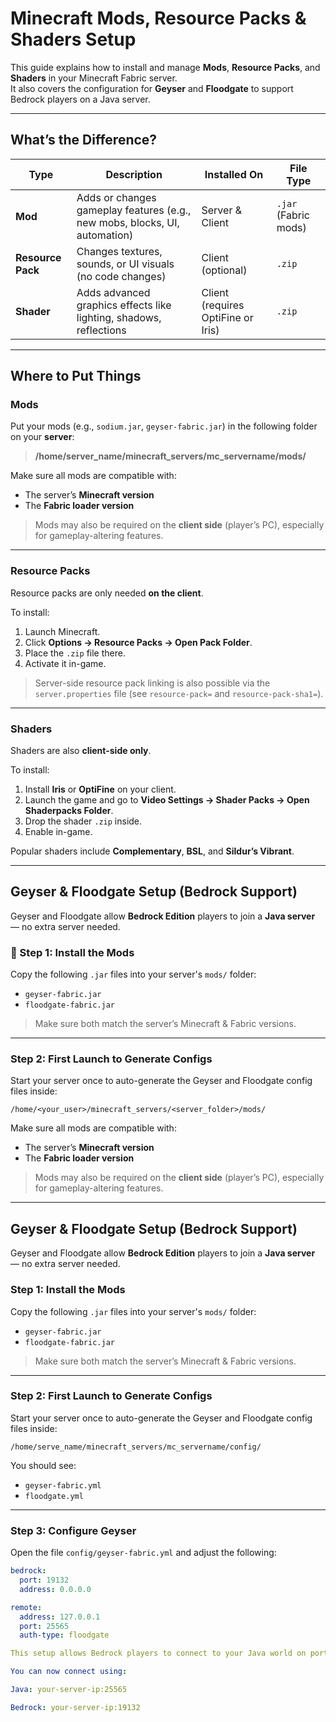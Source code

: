 # Minecraft Mods, Resource Packs & Shaders Setup

This guide explains how to install and manage **Mods**, **Resource Packs**, and **Shaders** in your Minecraft Fabric server.  
It also covers the configuration for **Geyser** and **Floodgate** to support Bedrock players on a Java server.

---

## What’s the Difference?

| Type            | Description                                                                 | Installed On       | File Type       |
|------------------|------------------------------------------------------------------------------|--------------------|------------------|
| **Mod**         | Adds or changes gameplay features (e.g., new mobs, blocks, UI, automation)  | Server & Client    | `.jar` (Fabric mods) |
| **Resource Pack** | Changes textures, sounds, or UI visuals (no code changes)                   | Client (optional)  | `.zip`           |
| **Shader**      | Adds advanced graphics effects like lighting, shadows, reflections          | Client (requires OptiFine or Iris) | `.zip` |

---

## Where to Put Things

### Mods

Put your mods (e.g., `sodium.jar`, `geyser-fabric.jar`) in the following folder on your **server**:

> **/home/server_name/minecraft_servers/mc_servername/mods/**

Make sure all mods are compatible with:
- The server’s **Minecraft version**
- The **Fabric loader version**

> Mods may also be required on the **client side** (player’s PC), especially for gameplay-altering features.

---

### Resource Packs

Resource packs are only needed **on the client**.

To install:
1. Launch Minecraft.
2. Click **Options → Resource Packs → Open Pack Folder**.
3. Place the `.zip` file there.
4. Activate it in-game.

> Server-side resource pack linking is also possible via the `server.properties` file (see `resource-pack=` and `resource-pack-sha1=`).

---

### Shaders

Shaders are also **client-side only**.

To install:
1. Install **Iris** or **OptiFine** on your client.
2. Launch the game and go to **Video Settings → Shader Packs → Open Shaderpacks Folder**.
3. Drop the shader `.zip` inside.
4. Enable in-game.

Popular shaders include **Complementary**, **BSL**, and **Sildur’s Vibrant**.

---

## Geyser & Floodgate Setup (Bedrock Support)

Geyser and Floodgate allow **Bedrock Edition** players to join a **Java server** — no extra server needed.

### 🔌 Step 1: Install the Mods

Copy the following `.jar` files into your server's `mods/` folder:
- `geyser-fabric.jar`
- `floodgate-fabric.jar`

> Make sure both match the server’s Minecraft & Fabric versions.

---

### Step 2: First Launch to Generate Configs

Start your server once to auto-generate the Geyser and Floodgate config files inside:

```
/home/<your_user>/minecraft_servers/<server_folder>/mods/
```


Make sure all mods are compatible with:
- The server’s **Minecraft version**
- The **Fabric loader version**

> Mods may also be required on the **client side** (player’s PC), especially for gameplay-altering features.

---

## Geyser & Floodgate Setup (Bedrock Support)

Geyser and Floodgate allow **Bedrock Edition** players to join a **Java server** — no extra server needed.

### Step 1: Install the Mods

Copy the following `.jar` files into your server's `mods/` folder:
- `geyser-fabric.jar`
- `floodgate-fabric.jar`

> Make sure both match the server’s Minecraft & Fabric versions.

---

### Step 2: First Launch to Generate Configs

Start your server once to auto-generate the Geyser and Floodgate config files inside:

```
/home/serve_name/minecraft_servers/mc_servername/config/
```

You should see:
- `geyser-fabric.yml`
- `floodgate.yml`

---

### Step 3: Configure Geyser

Open the file `config/geyser-fabric.yml` and adjust the following:

```yaml
bedrock:
  port: 19132
  address: 0.0.0.0

remote:
  address: 127.0.0.1
  port: 25565
  auth-type: floodgate

This setup allows Bedrock players to connect to your Java world on port 19132 (the default Bedrock port).

You can now connect using:

Java: your-server-ip:25565

Bedrock: your-server-ip:19132
